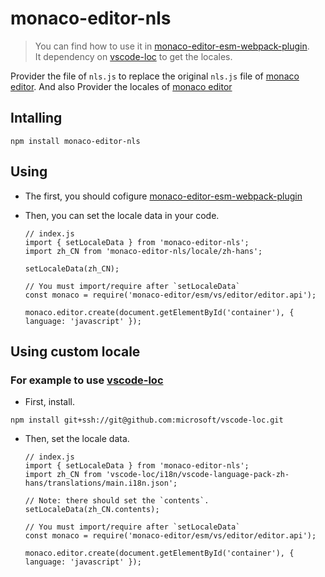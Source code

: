 # monaco-editor-nls

> You can find how to use it in [monaco-editor-esm-webpack-plugin](https://github.com/wang12124468/monaco-editor-esm-webpack-plugin).  
> It dependency on [vscode-loc](https://github.com/microsoft/vscode-loc) to get the locales.

Provider the file of `nls.js` to replace the original `nls.js` file of [monaco editor](https://github.com/microsoft/monaco-editor).
And also Provider the locales of [monaco editor](https://github.com/microsoft/monaco-editor)

## Intalling

`npm install monaco-editor-nls`

## Using

- The first, you should cofigure [monaco-editor-esm-webpack-plugin](https://github.com/wang12124468/monaco-editor-esm-webpack-plugin)

- Then, you can set the locale data in your code.

    ```
    // index.js
    import { setLocaleData } from 'monaco-editor-nls';
    import zh_CN from 'monaco-editor-nls/locale/zh-hans';

    setLocaleData(zh_CN);

    // You must import/require after `setLocaleData`
    const monaco = require('monaco-editor/esm/vs/editor/editor.api');

    monaco.editor.create(document.getElementById('container'), { language: 'javascript' });
    ```
## Using custom locale

### For example to use [vscode-loc](https://github.com/microsoft/vscode-loc)

- First, install.

`npm install git+ssh://git@github.com:microsoft/vscode-loc.git`

- Then, set the locale data.

    ```
    // index.js
    import { setLocaleData } from 'monaco-editor-nls';
    import zh_CN from 'vscode-loc/i18n/vscode-language-pack-zh-hans/translations/main.i18n.json';

    // Note: there should set the `contents`.
    setLocaleData(zh_CN.contents);

    // You must import/require after `setLocaleData`
    const monaco = require('monaco-editor/esm/vs/editor/editor.api');

    monaco.editor.create(document.getElementById('container'), { language: 'javascript' });
    ```
